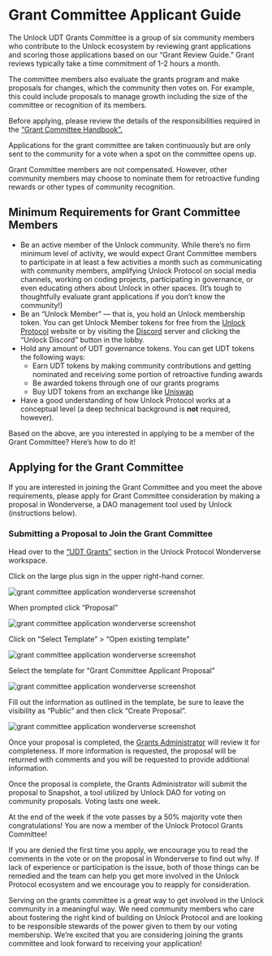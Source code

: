 # Grant Committee Applicant Guide

The Unlock UDT Grants Committee is a group of six community members who contribute to the Unlock ecosystem by reviewing grant applications and scoring those applications based on our “Grant Review Guide.” Grant reviews typically take a time commitment of 1-2 hours a month.

The committee members also evaluate the grants program and make proposals for changes, which the community then votes on. For example, this could include proposals to manage growth including the size of the committee or recognition of its members.

Before applying, please review the details of the responsibilities required in the [“Grant Committee Handbook”.](/governance/grants-bounties/grant-committee-handbook)

Applications for the grant committee are taken continuously but are only sent to the community for a vote when a spot on the committee opens up.

Grant Committee members are not compensated. However, other community members may choose to nominate them for retroactive funding rewards or other types of community recognition.

## Minimum Requirements for Grant Committee Members

- Be an active member of the Unlock community. While there’s no firm minimum level of activity, we would expect Grant Committee members to participate in at least a few activities a month such as communicating with community members, amplifying Unlock Protocol on social media channels, working on coding projects, participating in governance, or even educating others about Unlock in other spaces. (It’s tough to thoughtfully evaluate grant applications if you don’t know the community!)
- Be an “Unlock Member” — that is, you hold an Unlock membership token. You can get Unlock Member tokens for free from the [Unlock Protocol](http://unlock-protocol.com) website or by visiting the [Discord](http://discord.unlock-protocol.com) server and clicking the “Unlock Discord” button in the lobby.
- Hold any amount of UDT governance tokens. You can get UDT tokens the following ways:
  - Earn UDT tokens by making community contributions and getting nominated and receiving some portion of retroactive funding awards
  - Be awarded tokens through one of our grants programs
  - Buy UDT tokens from an exchange like [Uniswap](https://uniswap.org/)
- Have a good understanding of how Unlock Protocol works at a conceptual level (a deep technical background is **not** required, however).

Based on the above, are you interested in applying to be a member of the Grant Committee? Here’s how to do it!

## Applying for the Grant Committee

If you are interested in joining the Grant Committee and you meet the above requirements, please apply for Grant Committee consideration by making a proposal in Wonderverse, a DAO management tool used by Unlock (instructions below).

### Submitting a Proposal to Join the Grant Committee

Head over to the [“UDT Grants”](https://app.wonderverse.xyz/pod/68474324611236166/boards) section in the Unlock Protocol Wonderverse workspace.

Click on the large plus sign in the upper right-hand corner.

![grant committee application wonderverse screenshot](/img/governance/grants/grant-committee-applicant-1.png)

When prompted click “Proposal”

![grant committee application wonderverse screenshot](/img/governance/grants/grant-committee-applicant-2.png)

Click on “Select Template” > “Open existing template”

![grant committee application wonderverse screenshot](/img/governance/grants/grant-committee-applicant-3.png)

Select the template for “Grant Committee Applicant Proposal”

![grant committee application wonderverse screenshot](/img/governance/grants/grant-committee-applicant-4.png)

Fill out the information as outlined in the template, be sure to leave the visibility as “Public” and then click “Create Proposal”.

![grant committee application wonderverse screenshot](/img/governance/grants/grant-committee-applicant-5.png)

Once your proposal is completed, the [Grants Administrator](/governance/grants-bounties/grant-committee-handbook#grant-administrators) will review it for completeness. If more information is requested, the proposal will be returned with comments and you will be requested to provide additional information.

Once the proposal is complete, the Grants Administrator will submit the proposal to Snapshot, a tool utilized by Unlock DAO for voting on community proposals. Voting lasts one week.

At the end of the week if the vote passes by a 50% majority vote then congratulations! You are now a member of the Unlock Protocol Grants Committee!

If you are denied the first time you apply, we encourage you to read the comments in the vote or on the proposal in Wonderverse to find out why. If lack of experience or participation is the issue, both of those things can be remedied and the team can help you get more involved in the Unlock Protocol ecosystem and we encourage you to reapply for consideration.

Serving on the grants committee is a great way to get involved in the Unlock community in a meaningful way. We need community members who care about fostering the right kind of building on Unlock Protocol and are looking to be responsible stewards of the power given to them by our voting membership. We’re excited that you are considering joining the grants committee and look forward to receiving your application!
